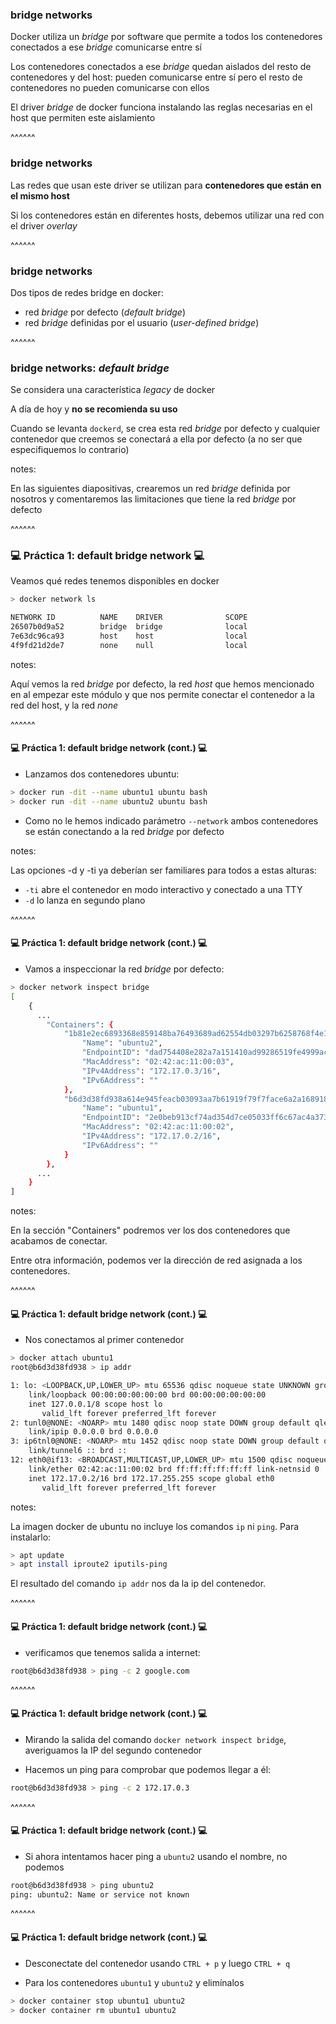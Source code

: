 ### bridge networks

Docker utiliza un _bridge_ por software que permite a todos los contenedores conectados a ese _bridge_ comunicarse entre sí

Los contenedores conectados a ese _bridge_ quedan aislados del resto de
contenedores y del host: pueden comunicarse entre sí pero el resto de contenedores no pueden comunicarse con ellos

El driver _bridge_ de docker funciona instalando las reglas necesarias en el 
host que permiten este aislamiento

^^^^^^

### bridge networks

Las redes que usan este driver se utilizan para **contenedores que están en el 
mismo host**

Si los contenedores están en diferentes hosts, debemos utilizar una red con el 
driver _overlay_

^^^^^^

### bridge networks

Dos tipos de redes bridge en docker:

* red _bridge_ por defecto (_default bridge_)
* red _bridge_ definidas por el usuario (_user-defined bridge_)

^^^^^^

### bridge networks: _default bridge_

Se considera una característica _legacy_ de docker 

A día de hoy y **no se recomienda su uso**

Cuando se levanta `dockerd`, se crea esta red _bridge_ por defecto y cualquier 
contenedor que creemos se conectará a ella por defecto (a no ser que especifiquemos lo contrario)

notes:

En las siguientes diapositivas, crearemos un red _bridge_ definida por nosotros
y comentaremos las limitaciones que tiene la red _bridge_ por defecto

^^^^^^

### 💻️ Práctica 1: default bridge network 💻️

Veamos qué redes tenemos disponibles en docker

```bash
> docker network ls

NETWORK ID          NAME    DRIVER              SCOPE
26507b0d9a52        bridge  bridge              local
7e63dc96ca93        host    host                local
4f9fd21d2de7        none    null                local
```

notes:

Aquí vemos la red _bridge_ por defecto, la red _host_ que hemos mencionado 
en al empezar este módulo y que nos permite conectar el contenedor a la red
del host, y la red _none_

^^^^^^

#### 💻️ Práctica 1: default bridge network (cont.) 💻️


* Lanzamos dos contenedores ubuntu:

```bash
> docker run -dit --name ubuntu1 ubuntu bash
> docker run -dit --name ubuntu2 ubuntu bash
```

* Como no le hemos indicado parámetro `--network` ambos contenedores se están
conectando a la red _bridge_ por defecto

notes:

Las opciones -d y -ti ya deberían ser familiares para todos a estas alturas:
* `-ti` abre el contenedor en modo interactivo y conectado a una TTY
* `-d` lo lanza en segundo plano

^^^^^^

#### 💻️ Práctica 1: default bridge network (cont.) 💻️


* Vamos a inspeccionar la red _bridge_ por defecto:

```bash
> docker network inspect bridge
[
    {
      ...
        "Containers": {
            "1b81e2ec6893368e859148ba76493689ad62554db03297b6258768f4e1ebbfe2": {
                "Name": "ubuntu2",
                "EndpointID": "dad754408e282a7a151410ad99286519fe4999ac64b44a66d7276755d068895d",
                "MacAddress": "02:42:ac:11:00:03",
                "IPv4Address": "172.17.0.3/16",
                "IPv6Address": ""
            },
            "b6d3d38fd938a614e945feacb03093aa7b61919f79f7face6a2a1689185cbd3e": {
                "Name": "ubuntu1",
                "EndpointID": "2e0beb913cf74ad354d7ce05033ff6c67ac4a373da4bc669d210d1f6d51bd67e",
                "MacAddress": "02:42:ac:11:00:02",
                "IPv4Address": "172.17.0.2/16",
                "IPv6Address": ""
            }
        },    
      ...  
    }  
]
```

notes:

En la sección "Containers" podremos ver los dos contenedores que acabamos de 
conectar.

Entre otra información, podemos ver la dirección de red asignada a los contenedores.

^^^^^^

#### 💻️ Práctica 1: default bridge network (cont.) 💻️

* Nos conectamos al primer contenedor

```bash
> docker attach ubuntu1
root@b6d3d38fd938 > ip addr

1: lo: <LOOPBACK,UP,LOWER_UP> mtu 65536 qdisc noqueue state UNKNOWN group default qlen 1000
    link/loopback 00:00:00:00:00:00 brd 00:00:00:00:00:00
    inet 127.0.0.1/8 scope host lo
       valid_lft forever preferred_lft forever
2: tunl0@NONE: <NOARP> mtu 1480 qdisc noop state DOWN group default qlen 1000
    link/ipip 0.0.0.0 brd 0.0.0.0
3: ip6tnl0@NONE: <NOARP> mtu 1452 qdisc noop state DOWN group default qlen 1000
    link/tunnel6 :: brd ::
12: eth0@if13: <BROADCAST,MULTICAST,UP,LOWER_UP> mtu 1500 qdisc noqueue state UP group default
    link/ether 02:42:ac:11:00:02 brd ff:ff:ff:ff:ff:ff link-netnsid 0
    inet 172.17.0.2/16 brd 172.17.255.255 scope global eth0
       valid_lft forever preferred_lft forever
```

notes:

La imagen docker de ubuntu no incluye los comandos `ip` ni `ping`. Para instalarlo:

```bash 
> apt update
> apt install iproute2 iputils-ping
```

El resultado del comando `ip addr` nos da la ip del contenedor.

^^^^^^

#### 💻️ Práctica 1: default bridge network (cont.) 💻️

* verificamos que tenemos salida a internet:

```bash
root@b6d3d38fd938 > ping -c 2 google.com
```

^^^^^^

#### 💻️ Práctica 1: default bridge network (cont.) 💻️

* Mirando la salida del comando `docker network inspect bridge`, averiguamos
  la IP del segundo contenedor

* Hacemos un ping para comprobar que podemos llegar a él:

```bash
root@b6d3d38fd938 > ping -c 2 172.17.0.3
```

^^^^^^

#### 💻️ Práctica 1: default bridge network (cont.) 💻️

* Si ahora intentamos hacer ping a `ubuntu2` usando el nombre, no podemos

```bash
root@b6d3d38fd938 > ping ubuntu2
ping: ubuntu2: Name or service not known
```

^^^^^^

#### 💻️ Práctica 1: default bridge network (cont.) 💻️

* Desconectate del contenedor usando `CTRL + p` y luego `CTRL + q`

* Para los contenedores `ubuntu1` y `ubuntu2` y elimínalos

```bash
> docker container stop ubuntu1 ubuntu2
> docker container rm ubuntu1 ubuntu2
```

